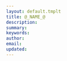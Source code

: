 ```yaml
---
layout: default.tmplt
title: @_NAME_@
description:
summary:
keywords:
author:
email:
updated:
---
```



